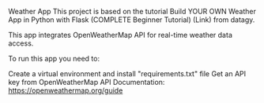 Weather App
This project is based on the tutorial Build YOUR OWN Weather App in Python with Flask (COMPLETE Beginner Tutorial) (Link) from datagy.

This app integrates OpenWeatherMap API for real-time weather data access.

To run this app you need to:

Create a virtual environment and install "requirements.txt" file
Get an API key from OpenWeatherMap API
Documentation: https://openweathermap.org/guide
